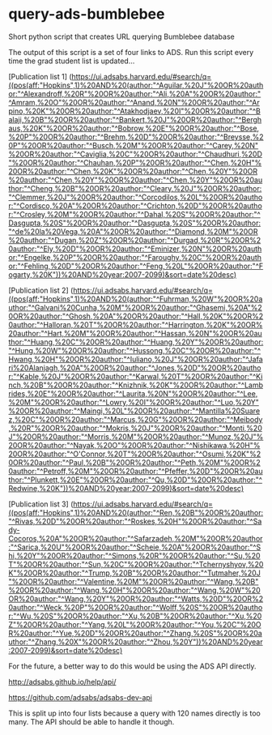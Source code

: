 # query-ads-bumblebee
Short python script that creates URL querying Bumblebee database

The output of this script is a set of four links to ADS. Run this script every
time the grad student list is updated...

[Publication list 1]
(https://ui.adsabs.harvard.edu/#search/q=((pos(aff:"Hopkins",1)%20AND%20(author:"^Aguilar,%20J"%20OR%20author:"^Alexandroff,%20R"%20OR%20author:"^Ali,%20A"%20OR%20author:"^Amram,%20O"%20OR%20author:"^Anand,%20N"%20OR%20author:"^Arpino,%20K"%20OR%20author:"^Atakhodjaev,%20I"%20OR%20author:"^Balaji,%20B"%20OR%20author:"^Bankert,%20J"%20OR%20author:"^Berghaus,%20K"%20OR%20author:"^Bobrow,%20E"%20OR%20author:"^Bose,%20P"%20OR%20author:"^Brehm,%20D"%20OR%20author:"^Breysse,%20P"%20OR%20author:"^Busch,%20M"%20OR%20author:"^Carey,%20N"%20OR%20author:"^Caviglia,%20C"%20OR%20author:"^Chaudhuri,%20D"%20OR%20author:"^Chauhan,%20P"%20OR%20author:"^Chen,%20H"%20OR%20author:"^Chen,%20K"%20OR%20author:"^Chen,%20Y"%20OR%20author:"^Chen,%20Y"%20OR%20author:"^Chen,%20Y"%20OR%20author:"^Cheng,%20B"%20OR%20author:"^Cleary,%20J"%20OR%20author:"^Clemmer,%20J"%20OR%20author:"^Corcodilos,%20L"%20OR%20author:"^Cordisco,%20A"%20OR%20author:"^Crichton,%20D"%20OR%20author:"^Crosley,%20M"%20OR%20author:"^Dahal,%20S"%20OR%20author:"^Dasgupta,%20S"%20OR%20author:"^Dasgupta,%20S"%20OR%20author:"^de%20la%20Vega,%20A"%20OR%20author:"^Diamond,%20M"%20OR%20author:"^Dugan,%20Z"%20OR%20author:"^Durgad,%20R"%20OR%20author:"^Ely,%20D"%20OR%20author:"^Eminizer,%20N"%20OR%20author:"^Engelke,%20P"%20OR%20author:"^Faroughy,%20C"%20OR%20author:"^Fehling,%20D"%20OR%20author:"^Feng,%20L"%20OR%20author:"^Fogarty,%20K"))%20AND%20year:2007-2099)&sort=date%20desc)


[Publication list 2]
(https://ui.adsabs.harvard.edu/#search/q=((pos(aff:"Hopkins",1)%20AND%20(author:"^Fuhrman,%20W"%20OR%20author:"^Galvani%20Cunha,%20M"%20OR%20author:"^Ghasemi,%20A"%20OR%20author:"^Ghosh,%20A"%20OR%20author:"^Hall,%20K"%20OR%20author:"^Halloran,%20T"%20OR%20author:"^Harrington,%20K"%20OR%20author:"^Hart,%20M"%20OR%20author:"^Hassan,%20N"%20OR%20author:"^Huang,%20C"%20OR%20author:"^Huang,%20Y"%20OR%20author:"^Hung,%20W"%20OR%20author:"^Hussong,%20C"%20OR%20author:"^Hwang,%20H"%20OR%20author:"^Iuliano,%20J"%20OR%20author:"^Jafari%20Alanjagh,%20A"%20OR%20author:"^Jones,%20D"%20OR%20author:"^Kable,%20J"%20OR%20author:"^Karwal,%20T"%20OR%20author:"^Kinch,%20B"%20OR%20author:"^Knizhnik,%20K"%20OR%20author:"^Lambrides,%20E"%20OR%20author:"^Laurita,%20N"%20OR%20author:"^Lee,%20M"%20OR%20author:"^Lowry,%20I"%20OR%20author:"^Luo,%20Y"%20OR%20author:"^Maingi,%20L"%20OR%20author:"^Mantilla%20Suarez,%20C"%20OR%20author:"^Marcus,%20G"%20OR%20author:"^Meibody,%20R"%20OR%20author:"^Mokris,%20J"%20OR%20author:"^Monti,%20J"%20OR%20author:"^Morris,%20M"%20OR%20author:"^Munoz,%20J"%20OR%20author:"^Nayak,%20O"%20OR%20author:"^Nishikawa,%20H"%20OR%20author:"^O'Connor,%20T"%20OR%20author:"^Osumi,%20K"%20OR%20author:"^Paul,%20B"%20OR%20author:"^Peth,%20M"%20OR%20author:"^Petroff,%20M"%20OR%20author:"^Pfeffer,%20D"%20OR%20author:"^Plunkett,%20E"%20OR%20author:"^Qu,%20D"%20OR%20author:"^Redwine,%20K"))%20AND%20year:2007-2099)&sort=date%20desc)

[Publication list 3]
(https://ui.adsabs.harvard.edu/#search/q=((pos(aff:"Hopkins",1)%20AND%20(author:"^Ren,%20B"%20OR%20author:"^Rivas,%20D"%20OR%20author:"^Roskes,%20H"%20OR%20author:"^Sady-Cocoros,%20A"%20OR%20author:"^Safarzadeh,%20M"%20OR%20author:"^Sarica,%20U"%20OR%20author:"^Scheie,%20A"%20OR%20author:"^Shi,%20Y"%20OR%20author:"^Simons,%20R"%20OR%20author:"^Su,%20T"%20OR%20author:"^Sun,%20C"%20OR%20author:"^Tchernyshyov,%20K"%20OR%20author:"^Trump,%20B"%20OR%20author:"^Tutmaher,%20J"%20OR%20author:"^Valentine,%20M"%20OR%20author:"^Wang,%20B"%20OR%20author:"^Wang,%20H"%20OR%20author:"^Wang,%20W"%20OR%20author:"^Wang,%20Y"%20OR%20author:"^Watts,%20D"%20OR%20author:"^Weck,%20P"%20OR%20author:"^Wolff,%20S"%20OR%20author:"^Wu,%20S"%20OR%20author:"^Xu,%20B"%20OR%20author:"^Xu,%20Z"%20OR%20author:"^Yang,%20L"%20OR%20author:"^You,%20C"%20OR%20author:"^Yue,%20D"%20OR%20author:"^Zhang,%20S"%20OR%20author:"^Zhang,%20X"%20OR%20author:"^Zhou,%20Y"))%20AND%20year:2007-2099)&sort=date%20desc)

For the future, a better way to do this would be using the ADS API directly.

http://adsabs.github.io/help/api/

https://github.com/adsabs/adsabs-dev-api

This is split up into four lists because a query with 120 names directly is too many. The API should be able to handle it though.
